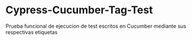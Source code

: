 # Cypress-Cucumber-Tag-Test
Prueba funcional de ejecucion de test escritos en Cucumber mediante sus respectivas etiquetas
